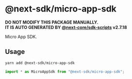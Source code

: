# @next-sdk/micro-app-sdk

**DO NOT MODIFY THIS PACKAGE MANUALLY.**  
**IT IS AUTO GENERATED BY [@next-core/sdk-scripts] v2.7.18**

Micro App SDK.

## Usage

```bash
yarn add @next-sdk/micro-app-sdk
```

```ts
import * as MicroAppSdk from "@next-sdk/micro-app-sdk";
```

[@next-core/sdk-scripts]: https://github.com/easyops-cn/next-core/tree/master/packages/sdk-scripts
